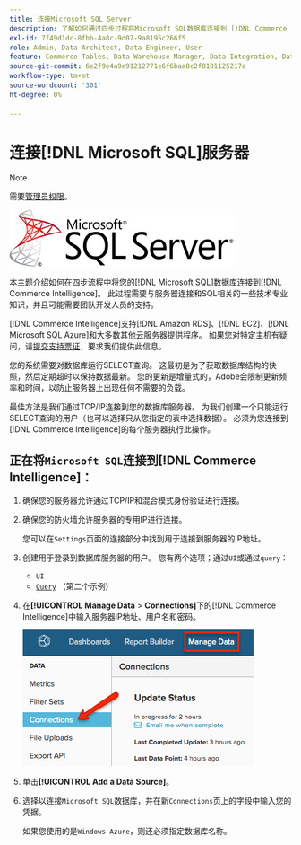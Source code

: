 ```yaml
---
title: 连接Microsoft SQL Server
description: 了解如何通过四步过程将Microsoft SQL数据库连接到 [!DNL Commerce Intelligence] 。
exl-id: 7f49d1dc-8fbb-4a8c-9d07-9a8195c266f5
role: Admin, Data Architect, Data Engineer, User
feature: Commerce Tables, Data Warehouse Manager, Data Integration, Data Import/Export, SQL Report Builder
source-git-commit: 6e2f9e4a9e91212771e6f6baa8c2f8101125217a
workflow-type: tm+mt
source-wordcount: '301'
ht-degree: 0%

---
```


# 连接[!DNL Microsoft SQL]服务器

>[!NOTE]
>
>需要[管理员权限](../../../administrator/user-management/user-management.md)。

![](../../../assets/MicrosoftSQLServer-logo.png)

本主题介绍如何在四步流程中将您的[!DNL Microsoft SQL]数据库连接到[!DNL Commerce Intelligence]。 此过程需要与服务器连接和SQL相关的一些技术专业知识，并且可能需要团队开发人员的支持。

[!DNL Commerce Intelligence]支持[!DNL Amazon RDS]、[!DNL EC2]、[!DNL Microsoft SQL Azure]和大多数其他云服务器提供程序。 如果您对特定主机有疑问，请[提交支持票证](https://experienceleague.adobe.com/docs/commerce-knowledge-base/kb/troubleshooting/miscellaneous/mbi-service-policies.html)，要求我们提供此信息。

您的系统需要对数据库运行SELECT查询。 这最初是为了获取数据库结构的快照，然后定期超时以保持数据最新。 您的更新是增量式的，Adobe会限制更新频率和时间，以防止服务器上出现任何不需要的负载。

最佳方法是我们通过TCP/IP连接到您的数据库服务器。 为我们创建一个只能运行SELECT查询的用户（也可以选择只从您指定的表中选择数据）。 必须为您连接到[!DNL Commerce Intelligence]的每个服务器执行此操作。

## 正在将`Microsoft SQL`连接到[!DNL Commerce Intelligence]：

1. 确保您的服务器允许通过TCP/IP和混合模式身份验证进行连接。

1. 确保您的防火墙允许服务器的专用IP进行连接。

   您可以在`Settings`页面的连接部分中找到用于连接到服务器的IP地址。

1. 创建用于登录到数据库服务器的用户。 您有两个选项；通过`UI`或通过`query`：
   * `UI`
   * [`Query`](http://sqlserverplanet.com/security/add-user) （第二个示例）

1. 在&#x200B;**[!UICONTROL Manage Data** > **Connections]**&#x200B;下的[!DNL Commerce Intelligence]中输入服务器IP地址、用户名和密码。

   ![](../../../assets/manage-data-connections.png)

1. 单击&#x200B;**[!UICONTROL Add a Data Source]**。

1. 选择以连接`Microsoft SQL`数据库，并在新`Connections`页上的字段中输入您的凭据。

   如果您使用的是`Windows Azure`，则还必须指定数据库名称。

